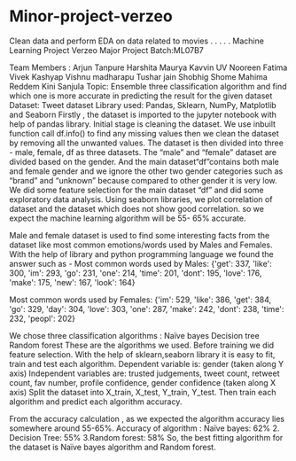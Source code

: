 # Minor-project-verzeo
Clean data and perform EDA on data related to movies 
.
.
.
.
.
Machine Learning Project
Verzeo Major Project Batch:ML07B7

Team Members :
Arjun Tanpure 
Harshita Maurya
Kavvin UV
Nooreen Fatima
Vivek Kashyap
Vishnu madharapu
Tushar jain 
Shobhig Shome 
Mahima Reddem
Kini Sanjula 
Topic: Ensemble three classification algorithm and find which one is more accurate in predicting the result for the given dataset
Dataset: Tweet dataset
Library used: Pandas, Sklearn, NumPy, Matplotlib and Seaborn
Firstly , the dataset is imported to the jupyter notebook with help of pandas library. Initial stage is cleaning the dataset. We use inbuilt function call df.info() to find any missing values then we clean the dataset by removing all the unwanted values. The dataset is then divided into three - male, female, df as three datasets.
The “male” and “female” dataset are divided based on the gender. And the main dataset“df”contains both male and female gender and we ignore the other two gender categories such as “brand” and “unknown” because compared to other gender it is very low.
	We did some feature selection for the main dataset “df” and did some exploratory data analysis. Using seaborn libraries, we plot correlation of dataset and the dataset which does not show good correlation. so we expect the machine learning algorithm will be 55- 65% accurate.
	

Male and female dataset is used to find some interesting facts from the dataset like most common emotions/words used by Males and Females. With the help of library and python programming language we found the answer such as -
Most common words used by Males: {'get': 337, 'like': 300, 'im': 293, 'go': 231, 'one': 214, 'time': 201, 'dont': 195, 'love': 176, 'make': 175, 'new': 167, 'look': 164}
 
Most common words used by Females: {'im': 529, 'like': 386, 'get': 384, 'go': 329, 'day': 304, 'love': 303, 'one': 287, 'make': 242, 'dont': 238, 'time': 232, 'peopl': 202}
 

We chose three classification algorithms :
Naïve bayes
Decision tree
Random forest 
These are the algorithms we used. Before training we did feature selection. With the help of sklearn,seaborn library it is easy to fit, train and test each algorithm. 
Dependent variable is:  gender (taken along Y axis)
Independent variables are: trusted judgements, tweet count, retweet count, fav number, profile confidence, gender confidence (taken along X axis)
Split the dataset into X_train, X_test, Y_train, Y_test. Then train each algorithm and predict each algorithm accuracy. 


From the accuracy calculation , as we expected the algorithm accuracy lies somewhere around 55-65%. 
Accuracy of algorithm :
Naïve bayes: 62%
2. Decision Tree: 55%
3.Random forest: 58%
So, the best fitting algorithm for the dataset is Naïve bayes algorithm and Random forest.


